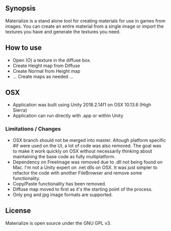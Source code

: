 ## Synopsis

Materialize is a stand alone tool for creating materials for use in games from images. You can create an entire material from a single image or import the textures you have and generate the textures you need.

## How to use
- Open (O) a texture in the diffuse box.
- Create Height map from Diffuse
- Create Normal from Height map
- ... Create maps as needed ...

## OSX

- Application was built using Unity 2018.2.14f1 on OSX 10.13.6 (High Sierra)
- Application can run directly with .app or within Unity

### Limitations / Changes

- OSX branch should not be merged into master. Altough platform specific #if were used on the UI, a lot of code was also removed. The goal was to make it work quickly on OSX without necessarily thinking about maintaining the base code as fully multiplatform.
- Dependency on FreeImage was removed due to .dll not being found on Mac. I'm not a Unity expert on .net dlls on OSX. It was just simpler to refactor the code with another FileBrowser and remove some functionality.
- Copy/Paste functionality has been removed.
- Diffuse map moved to first as it's the starting point of the process.
- Only png and jpg image formats are supported.

## License

Materialize is open source under the GNU GPL v3.

